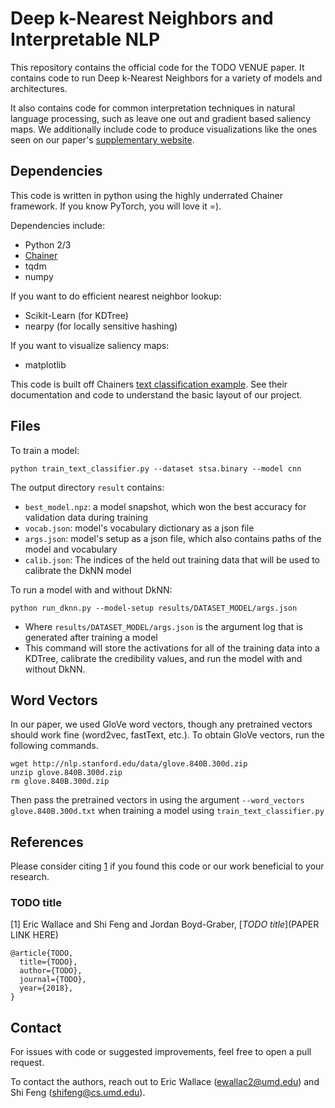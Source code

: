 # Deep k-Nearest Neighbors and Interpretable NLP

This repository contains the official code for the TODO VENUE paper. It contains code to run Deep k-Nearest Neighbors for a variety of models and architectures.

It also contains code for common interpretation techniques in natural language processing, such as leave one out and gradient based saliency maps. We additionally include code to produce visualizations like the ones seen on our paper's [supplementary website](https://sites.google.com/view/language-dknn/).

## Dependencies

This code is written in python using the highly underrated Chainer framework. If you know PyTorch, you will love it =).

Dependencies include:

* Python 2/3
* [Chainer](https://chainer.org/)
* tqdm
* numpy

If you want to do efficient nearest neighbor lookup:
* Scikit-Learn (for KDTree)
* nearpy (for locally sensitive hashing)

If you want to visualize saliency maps:
* matplotlib



This code is built off Chainers [text classification example](https://github.com/chainer/chainer/tree/master/examples/text_classification). See their documentation and code to understand the basic layout of our project. 

## Files


To train a model:  
```
python train_text_classifier.py --dataset stsa.binary --model cnn
```
The output directory `result` contains:  
- `best_model.npz`: a model snapshot, which won the best accuracy for validation data during training
- `vocab.json`: model's vocabulary dictionary as a json file
- `args.json`: model's setup as a json file, which also contains paths of the model and vocabulary
- `calib.json`: The indices of the held out training data that will be used to calibrate the DkNN model

To run a model with and without DkNN:  
```
python run_dknn.py --model-setup results/DATASET_MODEL/args.json
```

- Where `results/DATASET_MODEL/args.json` is the argument log that is generated after training a model
- This command will store the activations for all of the training data into a KDTree, calibrate the credibility values, and run the model with and without DkNN.  

## Word Vectors

In our paper, we used GloVe word vectors, though any pretrained vectors should work fine (word2vec, fastText, etc.). To obtain GloVe vectors, run the following commands.

```
wget http://nlp.stanford.edu/data/glove.840B.300d.zip
unzip glove.840B.300d.zip
rm glove.840B.300d.zip
```

Then pass the pretrained vectors in using the argument `--word_vectors glove.840B.300d.txt` when training a model using `train_text_classifier.py`

## References

Please consider citing [1](#dknn-language) if you found this code or our work beneficial to your research.

### TODO title

[1] Eric Wallace and Shi Feng and Jordan Boyd-Graber, [*TODO title*](PAPER LINK HERE)

```
@article{TODO,
  title={TODO},
  author={TODO},
  journal={TODO},  
  year={2018},  
}
```

## Contact

For issues with code or suggested improvements, feel free to open a pull request.

To contact the authors, reach out to Eric Wallace (ewallac2@umd.edu) and Shi Feng (shifeng@cs.umd.edu).
